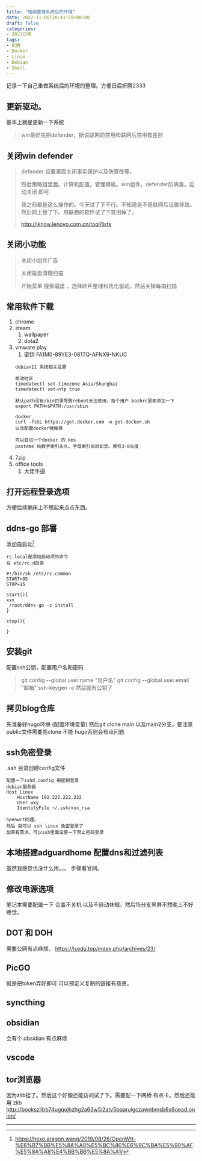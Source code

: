 ```yaml
---
title: "电脑重做系统后的环境"
date: 2022-11-06T20:41:59+08:00
draft: false
categories:
- 2022日常
tags:
- 折腾
- Docker
- Linux
- Debian
- Shell
---
```





记录一下自己重做系统后的环境的整理。方便日后折腾2333
##  更新驱动。
基本上就是更新一下系统 
>win最好先把defender，据说联网前禁用和联网后禁用有差别

##  关闭win defender
> defender 设置里面关闭事实保护以及防篡改等。
>
>然后策略组里面。计算机配置。管理模板。win组件。defender防病毒。启动关闭 即可
>
>我之前都是这么操作的。今天试了下不行。不知道是不是联网后设置导致。然后网上搜了下。用联想的软件试了下禁用掉了。
>
>http://iknow.lenovo.com.cn/tool/lists

##  关闭小功能
> 关闭小组件广告
> 
> 关闭磁盘清理扫描
> 
> 开始菜单 搜索磁盘 ，选择碎片整理和优化驱动。然后关掉每周扫描


##  常用软件下载
1. chrome
2. steam
	1. wallpaper
	2. dota2
3. vmware play
	1. 密钥 FA1M0-89YE3-081TQ-AFNX9-NKUC
	``` shell
	debian11 系统相关设置
	
	修改时区
	timedatectl set-timezone Asia/Shanghai
	timedatectl set-ntp true
	
	默认path没有sbin目录导致reboot无法使用，每个用户.bashrc里面添加一下
	export PATH=$PATH:/usr/sbin
	
	docker
	curl -fsSL https://get.docker.com -o get-docker.sh
	以及配置docker镜像源
	
	可以尝试一个docker 的 kms 
	pasteme 纯数字索引永久。字母索引阅后即焚。索引3-8长度
	
	```
4. 7zip
5. office tools 
	1. 大佬牛逼
##  打开远程登录选项
方便后续躺床上不想起来点点东西。

##  ddns-go 部署

添加自启动[^shell]
```shell
rc.local是添加启动项的命令
在 etc/rc.d目录

#!/bin/sh /etc/rc.common
START=95
STOP=15

start(){
xxx
 /root/ddns-go -s install
}

stop(){

}
```
##  安装git
配置ssh公钥，配置用户名和密码

>git config --global user.name "用户名"
>git config --global user.email "邮箱"
>ssh-keygen -o
>然后就有公钥了

##  拷贝blog仓库

先准备好hugo环境 (配置环境变量)
然后git clone  main 以及main2分支。要注意public文件需要先clone 不能 hugo否则会有点问题

##  ssh免密登录

.ssh 目录创建config文件
```shell
配置一下sshd_config 用密钥登录
debian服务器
Host Linux 
	HostName 192.222.222.222
	User wxy
	IdentityFile ~/.ssh/xxx_rsa

openwrt同理。
然后 就可以 ssh linux 免密登录了
如果有需求。可以ssh里面设置一下禁止密码登录
```
## 本地搭建adguardhome 配置dns和过滤列表

虽然我感觉也没什么用。。。
步骤看官网。

##  修改电源选项
笔记本需要配置一下
合盖不关机 以及不自动休眠。然后15分支黑屏不然晚上不好睡觉。
##  DOT 和 DOH
需要公网有点麻烦。
https://isedu.top/index.php/archives/23/

##  PicGO

就是把token弄好即可
可以预定义复制的链接有意思。

## syncthing
## obsidian
会有个.obsidian 有点麻烦
## vscode
## tor浏览器
因为zlib挂了。然后这个好像还能访问试了下。需要配一下网桥 有点卡。然后还能用
zlib http://bookszlibb74ugqojhzhg2a63w5i2atv5bqarulgczawnbmsb6s6qead.onion/

---
[^shell]:https://hexo.aragon.wang/2019/08/26/OpenWrt-%E6%B7%BB%E5%8A%A0%E5%BC%80%E6%9C%BA%E5%90%AF%E5%8A%A8%E4%BB%BB%E5%8A%A1/
